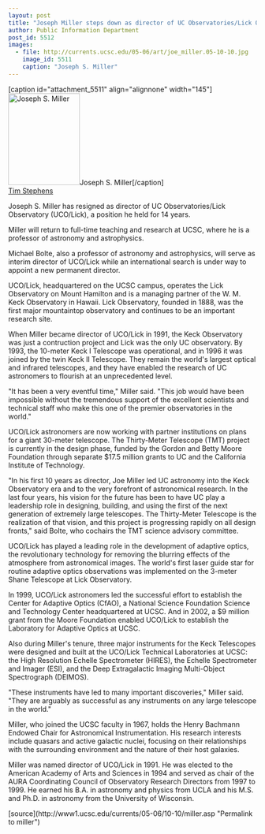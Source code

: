 ```yaml
---
layout: post
title: "Joseph Miller steps down as director of UC Observatories/Lick Observatory after 14 years at the helm"
author: Public Information Department
post_id: 5512
images:
  - file: http://currents.ucsc.edu/05-06/art/joe_miller.05-10-10.jpg
    image_id: 5511
    caption: "Joseph S. Miller"
---
```


[caption id="attachment_5511" align="alignnone" width="145"]<a href="http://localhost/mysite/wp-content/uploads/2005/10/joe_miller.05-10-10.jpg"><img class="size-full wp-image-5511" src="http://localhost/mysite/wp-content/uploads/2005/10/joe_miller.05-10-10.jpg" alt="Joseph S. Miller" width="145" height="186" /></a>Joseph S. Miller[/caption]
<a name="content" id="content"></a><br>
<a href="mailto:stephens@ucsc.edu">Tim Stephens</a>
<p>
  Joseph S. Miller has resigned as director of UC Observatories/Lick Observatory (UCO/Lick), a position he held for 14 years.
</p>
<p>
  Miller will return to full-time teaching and research at UCSC, where he is a professor of astronomy and astrophysics.
</p>
<p>
  Michael Bolte, also a professor of astronomy and astrophysics, will serve as interim director of UCO/Lick while an international search is under way to appoint a new permanent director.
</p>
<p>
  UCO/Lick, headquartered on the UCSC campus, operates the Lick Observatory on Mount Hamilton and is a managing partner of the W. M. Keck Observatory in Hawaii. Lick Observatory, founded in 1888, was the first major mountaintop observatory and continues to be an important research site.
</p>
<p>
  When Miller became director of UCO/Lick in 1991, the Keck Observatory was just a contruction project and Lick was the only UC observatory. By 1993, the 10-meter Keck I Telescope was operational, and in 1996 it was joined by the twin Keck II Telescope. They remain the world's largest optical and infrared telescopes, and they have enabled the research of UC astronomers to flourish at an unprecedented level.
</p>
<p>
  "It has been a very eventful time," Miller said. "This job would have been impossible without the tremendous support of the excellent scientists and technical staff who make this one of the premier observatories in the world."
</p>
<p>
  UCO/Lick astronomers are now working with partner institutions on plans for a giant 30-meter telescope. The Thirty-Meter Telescope (TMT) project is currently in the design phase, funded by the Gordon and Betty Moore Foundation through separate $17.5 million grants to UC and the California Institute of Technology.
</p>
<p>
  "In his first 10 years as director, Joe Miller led UC astronomy into the Keck Observatory era and to the very forefront of astronomical research. In the last four years, his vision for the future has been to have UC play a leadership role in designing, building, and using the first of the next generation of extremely large telescopes. The Thirty-Meter Telescope is the realization of that vision, and this project is progressing rapidly on all design fronts," said Bolte, who cochairs the TMT science advisory committee.
</p>
<p>
  UCO/Lick has played a leading role in the development of adaptive optics, the revolutionary technology for removing the blurring effects of the atmosphere from astronomical images. The world's first laser guide star for routine adaptive optics observations was implemented on the 3-meter Shane Telescope at Lick Observatory.
</p>
<p>
  In 1999, UCO/Lick astronomers led the successful effort to establish the Center for Adaptive Optics (CfAO), a National Science Foundation Science and Technology Center headquartered at UCSC. And in 2002, a $9 million grant from the Moore Foundation enabled UCO/Lick to establish the Laboratory for Adaptive Optics at UCSC.
</p>
<p>
  Also during Miller's tenure, three major instruments for the Keck Telescopes were designed and built at the UCO/Lick Technical Laboratories at UCSC: the High Resolution Echelle Spectrometer (HIRES), the Echelle Spectrometer and Imager (ESI), and the Deep Extragalactic Imaging Multi-Object Spectrograph (DEIMOS).
</p>
<p>
  "These instruments have led to many important discoveries," Miller said. "They are arguably as successful as any instruments on any large telescope in the world."
</p>
<p>
  Miller, who joined the UCSC faculty in 1967, holds the Henry Bachmann Endowed Chair for Astronomical Instrumentation. His research interests include quasars and active galactic nuclei, focusing on their relationships with the surrounding environment and the nature of their host galaxies.
</p>
<p>
  Miller was named director of UCO/Lick in 1991. He was elected to the American Academy of Arts and Sciences in 1994 and served as chair of the AURA Coordinating Council of Observatory Research Directors from 1997 to 1999. He earned his B.A. in astronomy and physics from UCLA and his M.S. and Ph.D. in astronomy from the University of Wisconsin.
</p>
<form>
  <input name="t1" size="-1" type="hidden">
</form>




</p>
[source](http://www1.ucsc.edu/currents/05-06/10-10/miller.asp "Permalink to miller")
